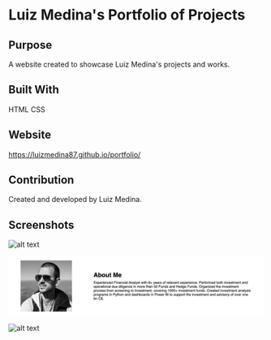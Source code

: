 # Luiz Medina's Portfolio of Projects

## Purpose
A website created to showcase Luiz Medina's projects and works.

## Built With
HTML
CSS

## Website
https://luizmedina87.github.io/portfolio/

## Contribution
Created and developed by Luiz Medina.

## Screenshots
![alt text](https://github.com/luizmedina87/portfolio/blob/main/assets/images/ss-main.png)

![alt text](https://github.com/luizmedina87/portfolio/blob/main/assets/images/ss-about.png?raw=true)

![alt text](https://github.com/luizmedina87/portfolio/blob/main/assets/images/ss-works.png?raw=true)
